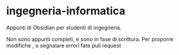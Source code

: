 # ingegneria-informatica
Appunti di Obsidian per studenti di ingegneria.

Non sono appunti completi, e sono in fase di scrittura. 
Per proporre modifiche , o segnalare errori fate pull request
